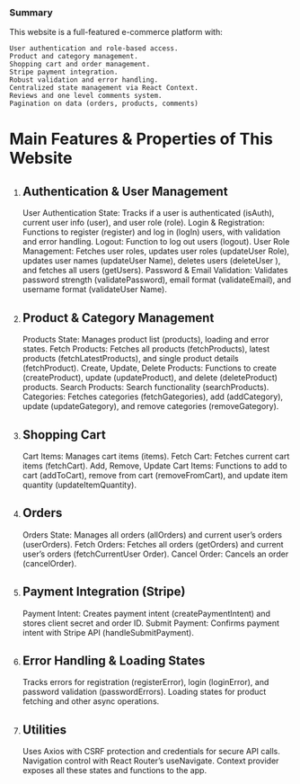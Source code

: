 ### Summary

This website is a full-featured e-commerce platform with:

    User authentication and role-based access.
    Product and category management.
    Shopping cart and order management.
    Stripe payment integration.
    Robust validation and error handling.
    Centralized state management via React Context.
    Reviews and one level comments system.
    Pagination on data (orders, products, comments)

# Main Features & Properties of This Website

1. ## Authentication & User Management

   User Authentication State: Tracks if a user is authenticated (isAuth), current user info (user), and user role (role).
   Login & Registration: Functions to register (register) and log in (logIn) users, with validation and error handling.
   Logout: Function to log out users (logout).
   User Role Management: Fetches user roles, updates user roles (updateUser Role), updates user names (updateUser Name), deletes users (deleteUser ), and fetches all users (getUsers).
   Password & Email Validation: Validates password strength (validatePassword), email format (validateEmail), and username format (validateUser Name).

2. ## Product & Category Management

   Products State: Manages product list (products), loading and error states.
   Fetch Products: Fetches all products (fetchProducts), latest products (fetchLatestProducts), and single product details (fetchProduct).
   Create, Update, Delete Products: Functions to create (createProduct), update (updateProduct), and delete (deleteProduct) products.
   Search Products: Search functionality (searchProducts).
   Categories: Fetches categories (fetchGategories), add (addCategory), update (updateGategory), and remove categories (removeGategory).

3. ## Shopping Cart

   Cart Items: Manages cart items (items).
   Fetch Cart: Fetches current cart items (fetchCart).
   Add, Remove, Update Cart Items: Functions to add to cart (addToCart), remove from cart (removeFromCart), and update item quantity (updateItemQuantity).

4. ## Orders

   Orders State: Manages all orders (allOrders) and current user’s orders (userOrders).
   Fetch Orders: Fetches all orders (getOrders) and current user’s orders (fetchCurrentUser Order).
   Cancel Order: Cancels an order (cancelOrder).

5. ## Payment Integration (Stripe)

   Payment Intent: Creates payment intent (createPaymentIntent) and stores client secret and order ID.
   Submit Payment: Confirms payment intent with Stripe API (handleSubmitPayment).

6. ## Error Handling & Loading States

   Tracks errors for registration (registerError), login (loginError), and password validation (passwordErrors).
   Loading states for product fetching and other async operations.

7. ## Utilities

   Uses Axios with CSRF protection and credentials for secure API calls.
   Navigation control with React Router’s useNavigate.
   Context provider exposes all these states and functions to the app.
